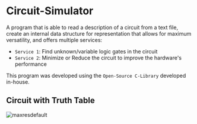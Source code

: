 # Circuit-Simulator

A program that is able to read a description of a circuit from a text file, create an internal data structure for representation that allows for maximum versatility, and offers multiple services:
- `Service 1`: Find unknown/variable logic gates in the circuit
- `Service 2`: Minimize or Reduce the circuit to improve the hardware's performance

This program was developed using the `Open-Source C-Library` developed in-house.

## Circuit with Truth Table

![maxresdefault](https://user-images.githubusercontent.com/117030897/209616585-8eb24be0-b43c-4dce-997c-3e6bbbb08f0b.jpg)
